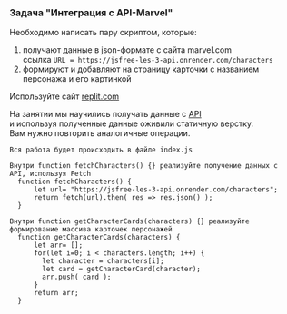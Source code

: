 ### Задача "Интеграция с API-Marvel"

Необходимо написать пару скриптом, которые:
1. получают данные в json-формате с сайта marvel.com  
ссылка `URL = https://jsfree-les-3-api.onrender.com/characters`
2. формируют и добавляют на страницу карточки с названием персонажа и его картинкой









Используйте сайт [replit.com](https://replit.com/@vmilevskiy/jsfree-les-3-start-template#index.html)

На занятии мы научились получать данные с [API](https://jsfree-les-3-api.onrender.com/characters)  
и используя полученные данные оживили статичную верстку.  
Вам нужно повторить аналогичные операции.

```
Вся работа будет происходить в файле index.js

Внутри function fetchCharacters() {} реализуйте получение данных с API, используя Fetch
  function fetchCharacters() {
      let url= "https://jsfree-les-3-api.onrender.com/characters";
      return fetch(url).then( res => res.json() );
  }

Внутри function getCharacterCards(characters) {} реализуйте формирование массива карточек персонажей
  function getCharacterCards(characters) {
      let arr= [];
      for(let i=0; i < characters.length; i++) {
        let character = characters[i];
        let card = getCharacterCard(character);
        arr.push( card );
      }
      return arr;
  }
```
